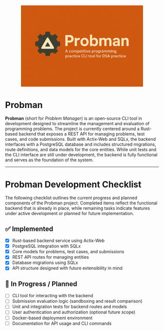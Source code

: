<p align="center">
  <img src="probmanlogo.png" alt="Probman Logo" width="400"/>
</p>

# Probman

**Probman** (short for *Problem Manager*) is an open-source CLI tool in development designed to streamline the management and evaluation of programming problems. The project is currently centered around a Rust-based backend that exposes a REST API for managing problems, test cases, and code submissions. Built with Actix-Web and SQLx, the backend interfaces with a PostgreSQL database and includes structured migrations, route definitions, and data models for the core entities. While unit tests and the CLI interface are still under development, the backend is fully functional and serves as the foundation of the system.

---

# Probman Development Checklist

The following checklist outlines the current progress and planned components of the Probman project. Completed items reflect the functional backend that is already in place, while remaining tasks indicate features under active development or planned for future implementation.

## ✅ Implemented

- [x] Rust-based backend service using Actix-Web
- [x] PostgreSQL integration with SQLx
- [x] Core models for problems, test cases, and submissions
- [x] REST API routes for managing entities
- [x] Database migrations using SQLx
- [x] API structure designed with future extensibility in mind

## 🔄 In Progress / Planned

- [ ] CLI tool for interacting with the backend
- [ ] Submission evaluation logic (sandboxing and result comparison)
- [ ] Unit and integration tests for backend routes and models
- [ ] User authentication and authorization (optional future scope)
- [ ] Docker-based deployment environment
- [ ] Documentation for API usage and CLI commands
